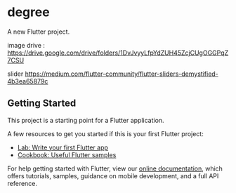 # degree

A new Flutter project.



image drive : https://drive.google.com/drive/folders/1DvJvyyLfpYdZUH45ZcjCUgOGGPqZ7CSU

slider https://medium.com/flutter-community/flutter-sliders-demystified-4b3ea65879c



## Getting Started

This project is a starting point for a Flutter application.

A few resources to get you started if this is your first Flutter project:

- [Lab: Write your first Flutter app](https://flutter.dev/docs/get-started/codelab)
- [Cookbook: Useful Flutter samples](https://flutter.dev/docs/cookbook)

For help getting started with Flutter, view our
[online documentation](https://flutter.dev/docs), which offers tutorials,
samples, guidance on mobile development, and a full API reference.
